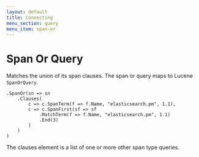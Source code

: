 ```yaml
---
layout: default
title: Connecting
menu_section: query
menu_item: span-or
---
```



# Span Or Query

Matches the union of its span clauses. The span or query maps to Lucene `SpanOrQuery`. 

	.SpanOr(sn => sn
		.Clauses(
			c => c.SpanTerm(f => f.Name, "elasticsearch.pm", 1.1),
			c => c.SpanFirst(sf => sf
				.MatchTerm(f => f.Name, "elasticsearch.pm", 1.1)
				.End(3)
			)
		)
	)

The clauses element is a list of one or more other span type queries.